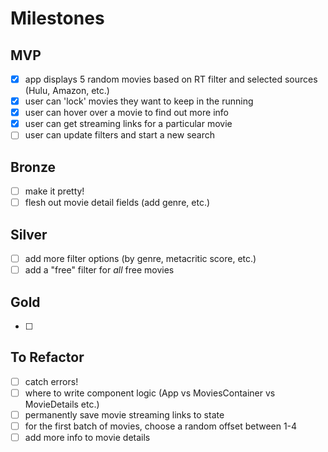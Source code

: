 
# Milestones
## MVP
- [x] app displays 5 random movies based on RT filter and selected sources (Hulu, Amazon, etc.)
- [x] user can 'lock' movies they want to keep in the running
- [x] user can hover over a movie to find out more info
- [x] user can get streaming links for a particular movie
- [ ] user can update filters and start a new search

## Bronze
- [ ] make it pretty!
- [ ] flesh out movie detail fields (add genre, etc.)

## Silver
- [ ] add more filter options (by genre, metacritic score, etc.)
- [ ] add a "free" filter for _all_ free movies 

## Gold
- [ ]

## To Refactor
- [ ] catch errors!
- [ ] where to write component logic (App vs MoviesContainer vs MovieDetails etc.)
- [ ] permanently save movie streaming links to state
- [ ] for the first batch of movies, choose a random offset between 1-4
- [ ] add more info to movie details
